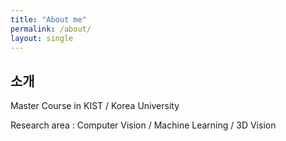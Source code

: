 ```yaml
---
title: "About me"
permalink: /about/
layout: single
---
```


## 소개

Master Course in KIST / Korea University

Research area : Computer Vision / Machine Learning / 3D Vision